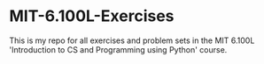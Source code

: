 # MIT-6.100L-Exercises
This is my repo for all exercises and problem sets in the MIT 6.100L 'Introduction to CS and Programming using Python' course.
